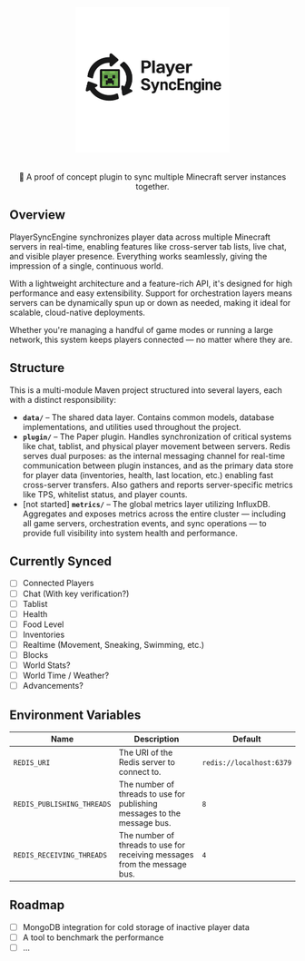 <div align=center>
    <img src="./logo.png" width="272" height="256">
    <br /><br />
    <p>🔄 A proof of concept plugin to sync multiple Minecraft server instances together.</p>
</div>

## Overview

PlayerSyncEngine synchronizes player data across multiple Minecraft servers in real-time, enabling features like cross-server tab lists, live chat, and visible player presence. Everything works seamlessly, giving the impression of a single, continuous world.

With a lightweight architecture and a feature-rich API, it's designed for high performance and easy extensibility. Support for orchestration layers means servers can be dynamically spun up or down as needed, making it ideal for scalable, cloud-native deployments.

Whether you're managing a handful of game modes or running a large network, this system keeps players connected — no matter where they are.

## Structure

This is a multi-module Maven project structured into several layers, each with a distinct responsibility:
- **`data/`** – The shared data layer. Contains common models, database implementations, and utilities used throughout the project.
- **`plugin/`** – The Paper plugin. Handles synchronization of critical systems like chat, tablist, and physical player movement between servers. Redis serves dual purposes: as the internal messaging channel for real-time communication between plugin instances, and as the primary data store for player data (inventories, health, last location, etc.) enabling fast cross-server transfers. Also gathers and reports server-specific metrics like TPS, whitelist status, and player counts.
- [not started] **`metrics/`** – The global metrics layer utilizing InfluxDB. Aggregates and exposes metrics across the entire cluster — including all game servers, orchestration events, and sync operations — to provide full visibility into system health and performance.

## Currently Synced
- [ ] Connected Players
- [ ] Chat (With key verification?)
- [ ] Tablist
- [ ] Health
- [ ] Food Level
- [ ] Inventories
- [ ] Realtime (Movement, Sneaking, Swimming, etc.)
- [ ] Blocks
- [ ] World Stats?
- [ ] World Time / Weather?
- [ ] Advancements?

## Environment Variables

| Name                       | Description                                                               | Default                  |
|----------------------------|---------------------------------------------------------------------------|--------------------------|
| `REDIS_URI`                | The URI of the Redis server to connect to.                                | `redis://localhost:6379` |
| `REDIS_PUBLISHING_THREADS` | The number of threads to use for publishing messages to the message bus.  | `8`                      |
| `REDIS_RECEIVING_THREADS`  | The number of threads to use for receiving messages from the message bus. | `4`                      |

## Roadmap
- [ ] MongoDB integration for cold storage of inactive player data
- [ ] A tool to benchmark the performance
- [ ] ...
